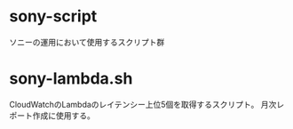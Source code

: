 # sony-script
ソニーの運用において使用するスクリプト群

# sony-lambda.sh
CloudWatchのLambdaのレイテンシー上位5個を取得するスクリプト。
月次レポート作成に使用する。
